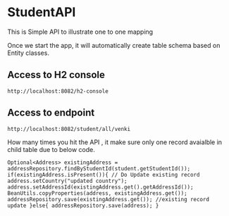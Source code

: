 # StudentAPI

This is Simple API to illustrate one to one mapping 

Once we start the app, it will automatically create table schema based on Entity classes.

## Access to H2 console

```
http://localhost:8082/h2-console
```

## Access to endpoint
```
http://localhost:8082/student/all/venki
```
How many times you hit the API , it make sure only one record avaialble in child table due to below code.

`
Optional<Address> existingAddress = addressRepository.findByStudentId(student.getStudentId());
                if(existingAddress.isPresent()){
                    // Do Update existing record
                    address.setCountry("updated country");
                    address.setAddressId(existingAddress.get().getAddressId());
                    BeanUtils.copyProperties(address, existingAddress.get());
                    addressRepository.save(existingAddress.get()); //existing record update
                }else{
                    addressRepository.save(address);
                }
                `
